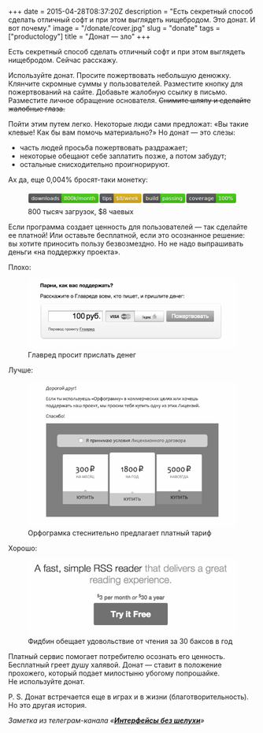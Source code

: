 +++
date = 2015-04-28T08:37:20Z
description = "Есть секретный способ сделать отличный софт и при этом выглядеть нищебродом. Это донат. И вот почему."
image = "/donate/cover.jpg"
slug = "donate"
tags = ["productology"]
title = "Донат — зло"
+++

Есть секретный способ сделать отличный софт и при этом выглядеть нищебродом. Сейчас расскажу.

Используйте донат. Просите пожертвовать небольшую денюжку. Клянчите скромные суммы у пользователей. Разместите кнопку для пожертвований на сайте. Добавьте жалобную ссылку в письмо. Разместите личное обращение основателя. ~~Снимите шляпу и сделайте жалобные глаза.~~

Пойти этим путем легко. Некоторые люди сами предложат: «Вы такие клевые! Как бы вам помочь материально?» Но донат — это слезы:

-   часть людей просьба пожертвовать раздражает;
-   некоторые обещают себе заплатить позже, а потом забудут;
-   остальные снисходительно проигнорируют.

Ах да, еще 0,004% бросят-таки монетку:

<div class="row">
<div class="col-xs-12 col-sm-6">
<figure>
  <img alt="Щедрые пожертвования" src="./donate-800k.png">
  <figcaption>800 тысяч загрузок, $8 чаевых</figcaption>
</figure>
</div>
</div>

Если программа создает ценность для пользователей — так сделайте ее платной! Или оставьте бесплатной, если это осознанное решение: вы хотите приносить пользу безвозмездно. Но не надо выпрашивать деньги «на поддержку проекта».

Плохо:

<figure class="image">
    <img src="donate-1.png" alt="Главред просит денег" class="img-bordered-thin">
    <figcaption>Главред просит прислать денег</figcaption>
</figure>

Лучше:

<figure class="image">
    <img src="donate-2.png" alt="Орфограмка стеснительно предлагает платный тариф" class="img-bordered-thin">
    <figcaption>Орфограмка стеснительно предлагает платный тариф</figcaption>
</figure>

Хорошо:

<figure class="image">
    <img src="donate-3.png" alt="Фидбин обещает удовольствие от чтения за 30 баксов в год" class="img-bordered-thin">
    <figcaption>Фидбин обещает удовольствие от чтения за 30 баксов в год</figcaption>
</figure>

Платный сервис помогает потребителю осознать его ценность. Бесплатный греет душу халявой. Донат — ставит в положение прохожего, который подает милостыню убогому попрошайке. Не используйте донат.

P. S. Донат встречается еще в играх и в жизни (благотворительность). Но это другая история.

<div class="row">
<div class="col-xs-12 col-sm-10 col-md-8"><p><em>Заметка из телеграм-канала <span class="nowrap"><i class="far fa-star color-sin"></i> «<a href="https://t.me/dangry"><strong>Интерфейсы без шелухи</strong></a>»</span></em></p></div>
</div>
